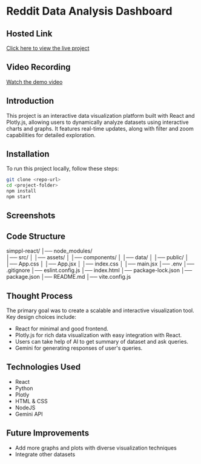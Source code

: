 # Reddit Data Analysis Dashboard

## Hosted Link
[Click here to view the live project](#)

## Video Recording
[Watch the demo video](#)



## Introduction
This project is an interactive data visualization platform built with React and Plotly.js, allowing users to dynamically analyze datasets using interactive charts and graphs. It features real-time updates, along with filter and zoom capabilities for detailed exploration.


## Installation
To run this project locally, follow these steps:

```sh
git clone <repo-url>
cd <project-folder>
npm install
npm start
```
## Screenshots




## Code Structure

simppl-react/
│── node_modules/  
│── src/
│   │── assets/
│   │── components/
│   │── data/
│   │── public/
│   │── App.css
│   │── App.jsx
│   │── index.css
│   │── main.jsx
│── .env
│── .gitignore
│── eslint.config.js
│── index.html
│── package-lock.json
│── package.json
│── README.md
│── vite.config.js



## Thought Process
The primary goal was to create a scalable and interactive visualization tool. Key design choices include:

- React for minimal and good frontend.
- Plotly.js for rich data visualization with easy integration with React.
- Users can take help of AI to get summary of dataset and ask queries.
- Gemini for generating responses of user's queries.


## Technologies Used

- React
- Python
- Plotly
- HTML & CSS
- NodeJS
- Gemini API

## Future Improvements

- Add more graphs and plots with diverse visualization techniques
- Integrate other datasets

